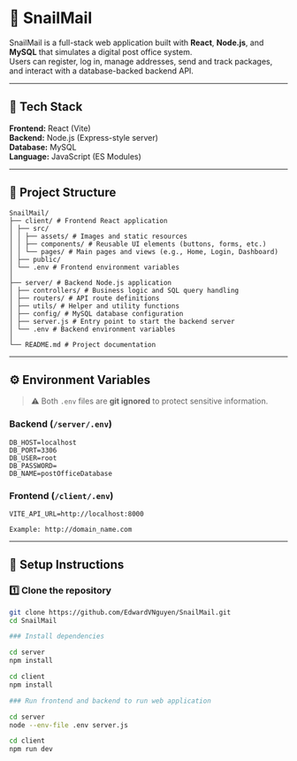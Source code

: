 # 🐌 SnailMail

SnailMail is a full-stack web application built with **React**, **Node.js**, and **MySQL** that simulates a digital post office system.  
Users can register, log in, manage addresses, send and track packages, and interact with a database-backed backend API.

---

## 🚀 Tech Stack

**Frontend:** React (Vite)  
**Backend:** Node.js (Express-style server)  
**Database:** MySQL  
**Language:** JavaScript (ES Modules)

---

## 📁 Project Structure

```
SnailMail/
├── client/ # Frontend React application
│ ├── src/
│ │ ├── assets/ # Images and static resources
│ │ ├── components/ # Reusable UI elements (buttons, forms, etc.)
│ │ └── pages/ # Main pages and views (e.g., Home, Login, Dashboard)
│ ├── public/
│ └── .env # Frontend environment variables
│
├── server/ # Backend Node.js application
│ ├── controllers/ # Business logic and SQL query handling
│ ├── routers/ # API route definitions
│ ├── utils/ # Helper and utility functions
│ ├── config/ # MySQL database configuration
│ ├── server.js # Entry point to start the backend server
│ └── .env # Backend environment variables
│
└── README.md # Project documentation
```
---

## ⚙️ Environment Variables

> ⚠️ Both `.env` files are **git ignored** to protect sensitive information.

### Backend (`/server/.env`)
```
DB_HOST=localhost
DB_PORT=3306
DB_USER=root
DB_PASSWORD=
DB_NAME=postOfficeDatabase
```
### Frontend (`/client/.env`)
```
VITE_API_URL=http://localhost:8000

Example: http://domain_name.com
```
---

## 🧠 Setup Instructions

### 1️⃣ Clone the repository
```bash
git clone https://github.com/EdwardVNguyen/SnailMail.git
cd SnailMail

### Install dependencies

cd server
npm install

cd client
npm install

### Run frontend and backend to run web application

cd server
node --env-file .env server.js

cd client
npm run dev
